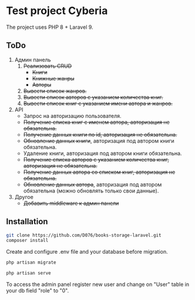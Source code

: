 # Test project Cyberia
The project uses PHP 8 + Laravel 9.

## ToDo
1. Админ панель
   1. ~~Реализовать CRUD~~
       - ~~Книги~~
       - ~~Книжные жанры~~
       - ~~Авторы~~
   2. ~~Вывести список жанров.~~
   3. ~~Вывести список авторов с указанием количества книг.~~
   4. ~~Вывести список книг с указанием имени автора и жанров.~~
2. API
   - Запрос на авторизацию пользователя.
   - ~~Получение списка книг с именем автора, авторизация не обязательна.~~
   - ~~Получение данных книги по id, авторизация не обязательна.~~
   - ~~Обновление данных книги~~, авторизация под автором книги обязательна.
   - Удаление книги, авторизация под автором книги обязательна.
   - ~~Получение списка авторов с указанием количества книг, авторизация не обязательна.~~
   - ~~Получение данных автора со списком книг, авторизация не обязательна.~~
   - ~~Обновление данных автора~~, авторизация под  автором обязательна (можно обновлять только свои данные).
3. Другое
   - ~~Добавить middleware к админ панели~~

## Installation

```bash
git clone https://github.com/D076/books-storage-laravel.git
composer install
```
Create and configure .env file and your database before migration.
```bash
php artisan migrate
```

```bash
php artisan serve
```

To access the admin panel register new user and change on "User" table in your db field "role" to "0".
